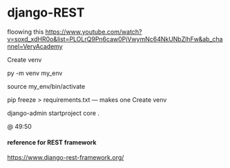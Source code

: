 # django-REST

floowing this https://www.youtube.com/watch?v=soxd_xdHR0o&list=PLOLrQ9Pn6caw0PjVwymNc64NkUNbZlhFw&ab_channel=VeryAcademy

Create venv

py -m venv my_env

source my_env/bin/activate

pip freeze > requirements.txt — makes one
Create venv

django-admin startproject core .

@ 49:50

#### reference for REST framework

https://www.django-rest-framework.org/
